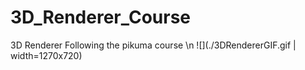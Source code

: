 # 3D_Renderer_Course
3D Renderer Following the pikuma course \n
![](./3DRendererGIF.gif | width=1270x720)

